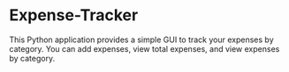 # Expense-Tracker
This Python application provides a simple GUI to track your expenses by category. You can add expenses, view total expenses, and view expenses by category.
